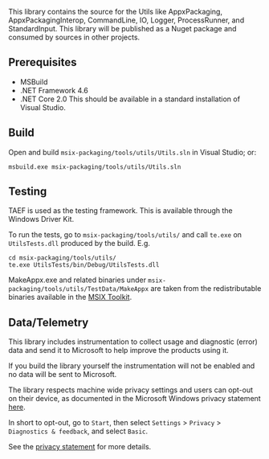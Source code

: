 This library contains the source for the Utils like AppxPackaging, AppxPackagingInterop,
CommandLine, IO, Logger, ProcessRunner, and StandardInput. This library will be
published as a Nuget package and consumed by sources in other projects.

## Prerequisites

* MSBuild
* .NET Framework 4.6
* .NET Core 2.0
This should be available in a standard installation of Visual Studio.

## Build

Open and build `msix-packaging/tools/utils/Utils.sln` in Visual Studio; or:
```
msbuild.exe msix-packaging/tools/utils/Utils.sln
```

## Testing

TAEF is used as the testing framework. This is available through the Windows Driver Kit.

To run the tests, go to `msix-packaging/tools/utils/` and call `te.exe` on `UtilsTests.dll` produced by the build. E.g.
```
cd msix-packaging/tools/utils/
te.exe UtilsTests/bin/Debug/UtilsTests.dll
```

MakeAppx.exe and related binaries under `msix-packaging/tools/utils/TestData/MakeAppx` are taken from the redistributable binaries available in the [MSIX Toolkit](https://github.com/microsoft/msix-toolkit).

## Data/Telemetry

This library includes instrumentation to collect usage and diagnostic (error) data and send it to Microsoft to help improve the products using it.

If you build the library yourself the instrumentation will not be enabled and no data will be sent to Microsoft.

The library respects machine wide privacy settings and users can opt-out on their device, as documented in the Microsoft Windows privacy statement [here](https://support.microsoft.com/en-us/help/4468236/diagnostics-feedback-and-privacy-in-windows-10-microsoft-privacy).

In short to opt-out, go to `Start`, then select `Settings` > `Privacy` > `Diagnostics & feedback`, and select `Basic`.

See the [privacy statement](PRIVACY.md) for more details.